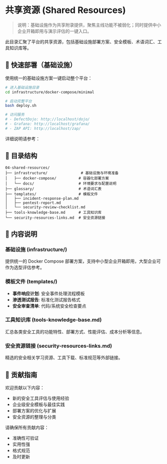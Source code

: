 # 共享资源 (Shared Resources)

> 说明：基础设施作为共享附录提供，聚焦主线功能不被弱化；同时提供中小企业开箱即用与演示评估的一键入口。

此目录汇聚了平台的共享资源，包括基础设施部署方案、安全模板、术语词汇、工具知识库等。

## 🚀 快速部署（基础设施）

使用统一的基础设施方案一键启动整个平台：

```bash
# 进入基础设施目录
cd infrastructure/docker-compose/minimal

# 启动完整平台
bash deploy.sh

# 访问服务
# - DefectDojo: http://localhost/dojo/
# - Grafana: http://localhost/grafana/
# - ZAP API: http://localhost/zap/
```

详细说明请参考：<mcfile name="README.md" path="04-shared-resources/infrastructure/README.md"></mcfile>

## 📁 目录结构

```
04-shared-resources/
├── infrastructure/               # 基础设施与环境准备
│   ├── docker-compose/          # 容器化部署方案
│   └── docs/                    # 环境要求与配置说明
├── glossary/                    # 术语词汇表
├── templates/                   # 模板文件
│   ├── incident-response-plan.md
│   ├── pentest-report.md
│   └── security-review-checklist.md
├── tools-knowledge-base.md      # 工具知识库
└── security-resources-links.md  # 安全资源链接
```

## 📖 内容说明

### 基础设施 (infrastructure/)
提供统一的 Docker Compose 部署方案，支持中小型企业开箱即用，大型企业可作为选型评估参考。

### 模板文件 (templates/)
- **事件响应计划**: 安全事件处理流程模板
- **渗透测试报告**: 标准化测试报告格式
- **安全审查清单**: 代码/系统安全检查要点

### 工具知识库 (tools-knowledge-base.md)
汇总各类安全工具的功能特性、部署方式、性能评估、成本分析等信息。

### 安全资源链接 (security-resources-links.md)
精选的安全相关学习资源、工具下载、标准规范等外部链接。

## 🤝 贡献指南

欢迎贡献以下内容：
- 新的安全工具评估与使用经验
- 企业级安全模板与最佳实践
- 部署方案的优化与扩展
- 安全资源的整理与分类

请确保所有贡献内容：
- 准确性可验证
- 实用性强
- 格式规范
- 及时更新